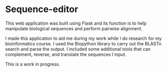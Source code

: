 # Sequence-editor
This web application was built using Flask and its function is to help manipulate biological sequences and perform pairwise alignment.

I made this application to aid me during my work while I do research for my bioinformatics course. I used the Biopython library to carry out the BLASTn search and parse the output. I included some additional tools that can complement, reverse, and translate the sequences I input. 

This is a work in progress.

